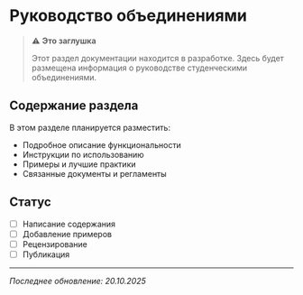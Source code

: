 # Руководство объединениями

> ⚠️ **Это заглушка**
> 
> Этот раздел документации находится в разработке. Здесь будет размещена информация о руководстве студенческими объединениями.

## Содержание раздела

В этом разделе планируется разместить:

- Подробное описание функциональности
- Инструкции по использованию
- Примеры и лучшие практики
- Связанные документы и регламенты

## Статус

- [ ] Написание содержания
- [ ] Добавление примеров
- [ ] Рецензирование
- [ ] Публикация

---

*Последнее обновление: 20.10.2025*
